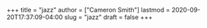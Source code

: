 +++
title = "jazz"
author = ["Cameron Smith"]
lastmod = 2020-09-20T17:37:09-04:00
slug = "jazz"
draft = false
+++
